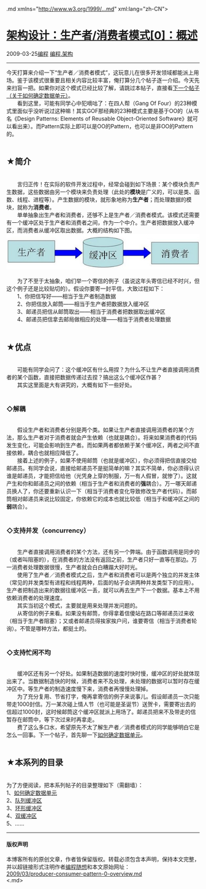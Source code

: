 <!DOCTYPE.md>
.md xmlns="http://www.w3.org/1999/...md" xml:lang="zh-CN">
<head>
<meta http-equiv="Content-Type" content="text.md; charset=utf-8" />
<meta name="generator" content="Python script by program.think@gmail.com" />
<meta name="provider" content="program-think.blogspot.com" />
<link type="text/css" rel="stylesheet" href="../../css/program-think.css" />
<title>架构设计：生产者/消费者模式[0]：概述 - 编程随想的博客</title>
</head>
<body>
<div id="main" style="width:100%;">
<h1><a href="../../index.md" title="回到首页">架构设计：生产者/消费者模式[0]：概述</a></h1>
<div class="post-info"><span class="date-header">2009-03-25</span><a href="../../tags/E7BC96E7A88B.md" class="tag">编程</a> <a href="../../tags/E7BC96E7A88B.E69EB6E69E84.md" class="tag">编程.架构</a> </div>
<hr>
<div class="post">
今天打算来介绍一下“生产者／消费者模式”，这玩意儿在很多开发领域都能派上用场。鉴于该模式很重要且相关内容比较丰富，俺打算分几个帖子逐一介绍。今天先来扫盲一把。如果你对这个模式已经比较了解，请跳过本帖子，直接看<a href="../../2009/03/producer-consumer-pattern-1-data.md">下一个帖子（关于如何确定数据单元）</a>。<!--program-think--><br />　　看到这里，可能有同学心中犯嘀咕了：在四人帮（Gang Of Four）的23种模式里面似乎没听说过这种嘛！其实GOF那经典的23种模式主要是基于OO的（从书名《Design Patterns: Elements of Reusable Object-Oriented Software》就可以看出来）。而Pattern实际上即可以是OO的Pattern，也可以是非OO的Pattern的。<br /><br /><h2>★简介</h2><br />　　言归正传！在实际的软件开发过程中，经常会碰到如下场景：某个模块负责产生数据，这些数据由另一个模块来负责处理（此处的<b>模块</b>是广义的，可以是类、函数、线程、进程等）。产生数据的模块，就形象地称为<b>生产者</b>；而处理数据的模块，就称为<b>消费者</b>。<br />　　单单抽象出生产者和消费者，还够不上是生产者／消费者模式。该模式还需要有一个缓冲区处于生产者和消费者之间，作为一个中介。生产者把数据放入缓冲区，而消费者从缓冲区取出数据。大概的结构如下图。<br /><center><img src="../../images/2009/03/OQAAABIZvYFXai47lG2Nn535pEM1R8nmxqaDE_sFqtHHeMA3KJxBqUjyBJn8rH99JxTTRaotkfJFgfBdF8AyNOsLkboA15jOjDkNCIPsNmh_19taG4Gb0lFEj7--" alt="不见图 请翻墙"></center><br />　　为了不至于太抽象，咱们举一个寄信的例子（虽说这年头寄信已经不时兴，但这个例子还是比较贴切的）。假设你要寄一封平信，大致过程如下：<br />　　1、你把信写好——相当于生产者制造数据<br />　　2、你把信放入邮筒——相当于生产者把数据放入缓冲区<br />　　3、邮递员把信从邮筒取出——相当于消费者把数据取出缓冲区<br />　　4、邮递员把信拿去邮局做相应的处理——相当于消费者处理数据<br /><br /><h2>★优点</h2><br />　　可能有同学会问了：这个缓冲区有什么用捏？为什么不让生产者直接调用消费者的某个函数，直接把数据传递过去捏？搞出这么个缓冲区作甚？<br />　　其实这里面是大有讲究的，大概有如下一些好处。<br /><br /><h3>◇解耦</h3><br />　　假设生产者和消费者分别是两个类。如果让生产者直接调用消费者的某个方法，那么生产者对于消费者就会产生依赖（也就是耦合）。将来如果消费者的代码发生变化，可能会影响到生产者。而如果两者都依赖于某个缓冲区，两者之间不直接依赖，耦合也就相应降低了。<br />　　接着上述的例子，如果不使用邮筒（也就是缓冲区），你必须得把信直接交给邮递员。有同学会说，直接给邮递员不是挺简单的嘛？其实不简单，你必须得认识谁是邮递员，才能把信给他（光凭身上穿的制服，万一有人假冒，就惨了）。这就产生和你和邮递员之间的依赖（相当于生产者和消费者的<b>强</b>耦合）。万一哪天邮递员换人了，你还要重新认识一下（相当于消费者变化导致修改生产者代码）。而邮筒相对邮递员来说比较固定，你依赖它的成本也就比较低（相当于和缓冲区之间的<b>弱</b>耦合）。<br /><br /><h3>◇支持并发（concurrency）</h3><br />　　生产者直接调用消费者的某个方法，还有另一个弊端。由于函数调用是同步的（或者叫阻塞的），在消费者的方法没有返回之前，生产者只好一直等在那边。万一消费者处理数据很慢，生产者就会白白糟蹋大好时光。<br />　　使用了生产者／消费者模式之后，生产者和消费者可以是两个独立的并发主体（常见的并发类型有进程和线程两种，后面的帖子会讲两种并发类型下的应用）。生产者把制造出来的数据往缓冲区一丢，就可以再去生产下一个数据。基本上不用依赖消费者的处理速度。<br />　　其实当初这个模式，主要就是用来处理并发问题的。<br />　　从寄信的例子来看。如果没有邮筒，你得拿着信傻站在路口等邮递员过来收（相当于生产者阻塞）；又或者邮递员得挨家挨户问，谁要寄信（相当于消费者轮询）。不管是哪种方法，都挺土的。<br /><br /><h3>◇支持忙闲不均</h3><br />　　缓冲区还有另一个好处。如果制造数据的速度时快时慢，缓冲区的好处就体现出来了。当数据制造快的时候，消费者来不及处理，未处理的数据可以暂时存在缓冲区中。等生产者的制造速度慢下来，消费者再慢慢处理掉。<br />　　为了充分复用、节省打字，俺再拿寄信的例子来说事儿。假设邮递员一次只能带走1000封信。万一某次碰上情人节（也可能是圣诞节）送贺卡，需要寄出去的信超过1000封，这时候邮筒这个缓冲区就派上用场了。邮递员把来不及带走的信暂存在邮筒中，等下次过来时再拿走。<br />　　费了这么多口水，希望原先不太了解生产者／消费者模式的同学能够明白它是怎么一回事。下一个帖子，首先聊一下<a href="../../2009/03/producer-consumer-pattern-1-data.md">如何确定数据单元</a>。<br /><br /><h2>★本系列的目录</h2><br />为了方便阅读，把本系列帖子的目录整理如下（需翻墙）：<a name="index"> </a><br />1、<a href="../../2009/03/producer-consumer-pattern-1-data.md">如何确定数据单元</a><br />2、<a href="../../2009/03/producer-consumer-pattern-2-queue.md">队列缓冲区</a><br />3、<a href="../../2009/04/producer-consumer-pattern-3-circle.md">环形缓冲区</a><br />4、<a href="../../2009/04/producer-consumer-pattern-4-double.md">双缓冲区</a><br />5、......<div class="blogger-post-footer">
</div>
<hr>
<div class="copyright">
<h4>版权声明</h4>
本博客所有的原创文章，作者皆保留版权。转载必须包含本声明，保持本文完整，并以超链接形式注明作者<a href="mailto:program.think@gmail.com">编程随想</a>和本文原始网址：<br>
<a href="2009/03/producer-consumer-pattern-0-overview.md">2009/03/producer-consumer-pattern-0-overview.md</a>
</div>
</div>
</body>
<.md>
